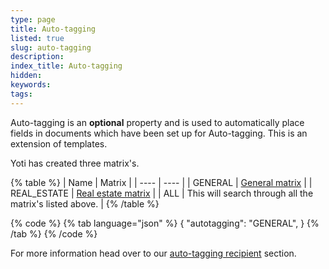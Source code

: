 ```yaml
---
type: page
title: Auto-tagging
listed: true
slug: auto-tagging
description: 
index_title: Auto-tagging
hidden: 
keywords: 
tags: 
---
```


Auto-tagging is an **optional** property and is used to automatically place fields in documents which have been set up for Auto-tagging. This is an extension of templates.

Yoti has created three matrix's. 

{% table %}
| Name | Matrix | 
| ---- | ---- | 
| GENERAL | [General matrix](https://www.yoti.com/wp-content/uploads/Sign_Auto-tagging-matrix.pdf) | 
| REAL_ESTATE | [Real estate matrix](https://www.yoti.com/wp-content/uploads/Sign_real-estate-autotagging-matrix.pdf) | 
| ALL | This will search through all the matrix's listed above. | 
{% /table %}

{% code %}
{% tab language="json" %}
{
  "autotagging": "GENERAL",
}
{% /tab %}
{% /code %}

For more information head over to our [auto-tagging recipient](/eSignatures/auto-tagging--recipient-) section.